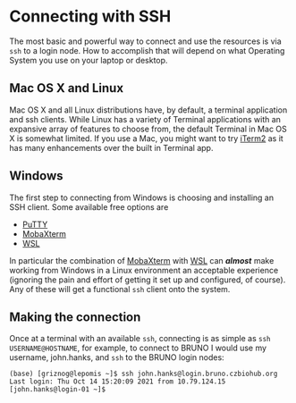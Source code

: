 # Connecting with SSH

The most basic and powerful way to connect and use the resources is via `ssh`
to a login node. How to accomplish that will depend on what Operating System
you use on your laptop or desktop.

## Mac OS X and Linux

Mac OS X and all Linux distributions have, by default, a terminal application
and ssh clients. While Linux has a variety of Terminal applications with an
expansive array of features to choose from, the default Terminal in Mac OS X is
somewhat limited. If you use a Mac, you might want to try
[iTerm2](https://iterm2.com/) as it has many enhancements over the built in
Terminal app.

## Windows

The first step to connecting from Windows is choosing and installing an SSH
client. Some available free options are

 * [PuTTY](https://www.chiark.greenend.org.uk/~sgtatham/putty/)
 * [MobaXterm](https://mobaxterm.mobatek.net/)
 * [WSL](https://docs.microsoft.com/en-us/windows/wsl/install)

In particular the combination of [MobaXterm](https://mobaxterm.mobatek.net/)
with [WSL](https://docs.microsoft.com/en-us/windows/wsl/install) can
***almost*** make working from Windows in a Linux environment an acceptable
experience (ignoring the pain and effort of getting it set up and configured,
of course).  Any of these will get a functional `ssh` client onto the system. 

## Making the connection

Once at a terminal with an available `ssh`, connecting is as simple as `ssh
USERNAME@HOSTNAME`, for example, to connect to BRUNO I would use my username, john.hanks, and `ssh` to the BRUNO login nodes:

```
(base) [griznog@lepomis ~]$ ssh john.hanks@login.bruno.czbiohub.org
Last login: Thu Oct 14 15:20:09 2021 from 10.79.124.15
[john.hanks@login-01 ~]$ 
```

